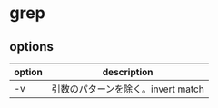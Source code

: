 # grep

## options

| option | description                        |
| ------ | ---------------------------------- |
| -v     | 引数のパターンを除く。invert match |

